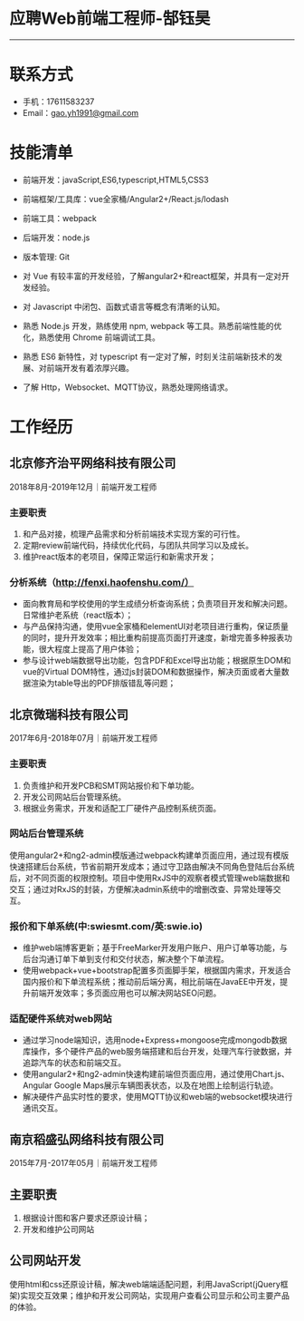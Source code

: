 # 应聘Web前端工程师-郜钰昊

---

# 联系方式

- 手机：17611583237
- Email：gao.yh1991@gmail.com 

# 技能清单

- 前端开发：javaScript,ES6,typescript,HTML5,CSS3
- 前端框架/工具库：vue全家桶/Angular2+/React.js/lodash
- 前端工具：webpack
- 后端开发：node.js
- 版本管理: Git

-   对 Vue 有较丰富的开发经验，了解angular2+和react框架，并具有一定对开发经验。
-   对 Javascript 中闭包、函数式语言等概念有清晰的认知。
-   熟悉 Node.js 开发，熟练使用 npm, webpack 等工具。熟悉前端性能的优化，熟悉使用 Chrome 前端调试工具。
-   熟悉 ES6 新特性，对 typescript 有一定对了解，时刻关注前端新技术的发展、对前端开发有着浓厚兴趣。
-   了解 Http，Websocket、MQTT协议，熟悉处理网络请求。

# 工作经历

## 北京修齐治平网络科技有限公司
2018年8月-2019年12月｜前端开发工程师

### 主要职责
1.  和产品对接，梳理产品需求和分析前端技术实现方案的可行性。
2.  定期review前端代码，持续优化代码，与团队共同学习以及成长。
3.  维护react版本的老项目，保障正常运行和新需求开发；

### 分析系统（http://fenxi.haofenshu.com/）

-   面向教育局和学校使用的学生成绩分析查询系统；负责项目开发和解决问题。日常维护老系统（react版本）；
-   与产品保持沟通，使用vue全家桶和elementUI对老项目进行重构，保证质量的同时，提升开发效率；相比重构前提高页面打开速度，新增完善多种报表功能，很大程度上提高了用户体验；
-   参与设计web端数据导出功能，包含PDF和Excel导出功能；根据原生DOM和vue的Virtual DOM特性，通过js封装DOM和数据操作，解决页面或者大量数据渲染为table导出的PDF排版错乱等问题；

## 北京微瑞科技有限公司
2017年6月-2018年07月｜前端开发工程师

### 主要职责

1.  负责维护和开发PCB和SMT网站报价和下单功能。
2.  开发公司网站后台管理系统。
3.  根据业务需求，开发和适配工厂硬件产品控制系统页面。

### 网站后台管理系统 

使用angular2+和ng2-admin模版通过webpack构建单页面应用，通过现有模版快速搭建后台系统，节省前期开发成本；通过守卫路由解决不同角色登陆后台系统后，对不同页面的权限控制。项目中使用RxJS中的观察者模式管理web端数据和交互；通过对RxJS的封装，方便解决admin系统中的增删改查、异常处理等交互。

### 报价和下单系统(中:swiesmt.com/英:swie.io)

-   维护web端博客更新；基于FreeMarker开发用户账户、用户订单等功能，与后台沟通订单下单到支付和交付状态，解决整个下单流程。
-   使用webpack+vue+bootstrap配置多页面脚手架，根据国内需求，开发适合国内报价和下单流程系统；推动前后端分离，相比前端在JavaEE中开发，提升前端开发效率；多页面应用也可以解决网站SEO问题。

### 适配硬件系统对web网站

-   通过学习node端知识，选用node+Express+mongoose完成mongodb数据库操作，多个硬件产品的web服务端搭建和后台开发，处理汽车行驶数据，并追踪汽车的状态和前端交互。
-   使用angular2+和ng2-admin快速构建前端但页面应用，通过使用Chart.js、Angular Google Maps展示车辆图表状态，以及在地图上绘制运行轨迹。
-   解决硬件产品实时性的要求，使用MQTT协议和web端的websocket模块进行通讯交互。

## 南京稻盛弘网络科技有限公司 
2015年7月-2017年05月｜前端开发工程师

## 主要职责

1. 根据设计图和客户要求还原设计稿；
2. 开发和维护公司网站

## 公司网站开发

使用html和css还原设计稿，解决web端端适配问题，利用JavaScript(jQuery框架)实现交互效果；维护和开发公司网站，实现用户查看公司显示和公司主要产品的体验。

